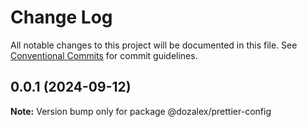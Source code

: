 # Change Log

All notable changes to this project will be documented in this file.
See [Conventional Commits](https://conventionalcommits.org) for commit guidelines.

## 0.0.1 (2024-09-12)

**Note:** Version bump only for package @dozalex/prettier-config
